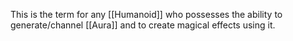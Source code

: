 This is the term for any [[Humanoid]] who possesses the ability to generate/channel [[Aura]] and to create magical effects using it.